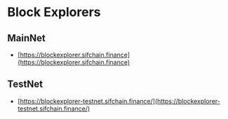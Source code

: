 # Block Explorers

## MainNet

* [https://blockexplorer.sifchain.finance](https://blockexplorer.sifchain.finance)

## TestNet

* [https://blockexplorer-testnet.sifchain.finance/](https://blockexplorer-testnet.sifchain.finance/)

